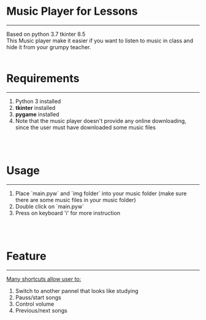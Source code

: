 <h1>Music Player for Lessons</h1>
<hr />
Based on python 3.7 tkinter 8.5
<br />
This Music player make it easier if you want to listen to music in class and hide it from your grumpy teacher.  
<br /><br />
<h1>Requirements</h1>
<hr />
<ol>
  <li>Python 3 installed</li>
  <li><b>tkinter</b> installed</li>
  <li><b>pygame</b> installed</li>
  <li>Note that the music player doesn't provide any online downloading, since the user must have downloaded some music files</li>
</ol>
<br /><br />
<h1>Usage</h1>
<hr />
<ol>
  <li>Place `main.pyw` and `img folder` into your music folder (make sure there are some music files in your music folder)</li>
  <li>Double click on `main.pyw`</li>
  <li>Press on keyboard 'i' for more instruction</li>
</ol>
<br /><br />
<h1>Feature</h1>
<hr />
<u>Many shortcuts allow user to: </u>
<ol>
  <li>Switch to another pannel that looks like studying</li>
  <li>Pauss/start songs</li>
  <li>Control volume</li>
  <li>Previous/next songs</li>
</ol>
<br /><br />
